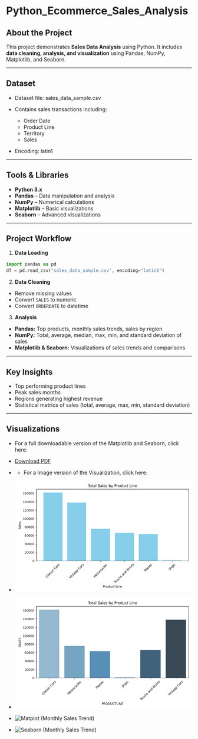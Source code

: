 # Python_Ecommerce_Sales_Analysis
## About the Project

This project demonstrates **Sales Data Analysis** using Python.
It includes **data cleaning, analysis, and visualization** using Pandas, NumPy, Matplotlib, and Seaborn.

---

## Dataset

* Dataset file: sales_data_sample.csv
* Contains sales transactions including:

  * Order Date
  * Product Line
  * Territory
  * Sales
* Encoding: latin1

---

## Tools & Libraries

* **Python 3.x**
* **Pandas** – Data manipulation and analysis
* **NumPy** – Numerical calculations
* **Matplotlib** – Basic visualizations
* **Seaborn** – Advanced visualizations

---

## Project Workflow

1. **Data Loading**

```python
import pandas as pd
df = pd.read_csv("sales_data_sample.csv", encoding="latin1")
```

2. **Data Cleaning**

* Remove missing values
* Convert `SALES` to numeric
* Convert `ORDERDATE` to datetime

3. **Analysis**

* **Pandas:** Top products, monthly sales trends, sales by region
* **NumPy:** Total, average, median, max, min, and standard deviation of sales
* **Matplotlib & Seaborn:** Visualizations of sales trends and comparisons

---

## Key Insights

* Top performing product lines
* Peak sales months
* Regions generating highest revenue
* Statistical metrics of sales (total, average, max, min, standard deviation)

---

## Visualizations

- For a full downloadable version of the Matplotlib and Seaborn, click here:
- [Download PDF](https://github.com/lakshmankumar22022000-arch/Python_Ecommerce_Sales_Analysis/blob/main/Matplotlib%2C%20Seaborn%20Visualization.pdf)

- - For a Image version of the Visualization, click here:
- ![Matplotlib (Total Sales by Product Line)](https://github.com/lakshmankumar22022000-arch/Python_Ecommerce_Sales_Analysis/blob/main/Matplotlib%20(Bar%20Plot)-Total%20Sales%20by%20Product%20Line.png)
- ![Seaborn (Total Sales by Product Line)](https://github.com/lakshmankumar22022000-arch/Python_Ecommerce_Sales_Analysis/blob/main/Seaborn%20(Bar%20Plot)-Sales%20by%20Product%20Line.png)
- ![Matplot (Monthly Sales Trend)]()
- ![Seaborn (Monthly Sales Trend)]()




